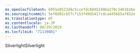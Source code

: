 ```yaml
---
ms.openlocfilehash: 6955e0523d8c5ccefdc60452406a270c3461b16e
ms.sourcegitcommit: 5ef0d02cb57c7153fd9d5417cdcad45665af832e
ms.translationtype: HT
ms.contentlocale: ja-JP
ms.lasthandoff: 08/29/2019
ms.locfileid: "71139801"
---
```

<span data-ttu-id="e6356-101">Silverlight</span><span class="sxs-lookup"><span data-stu-id="e6356-101">Silverlight</span></span>